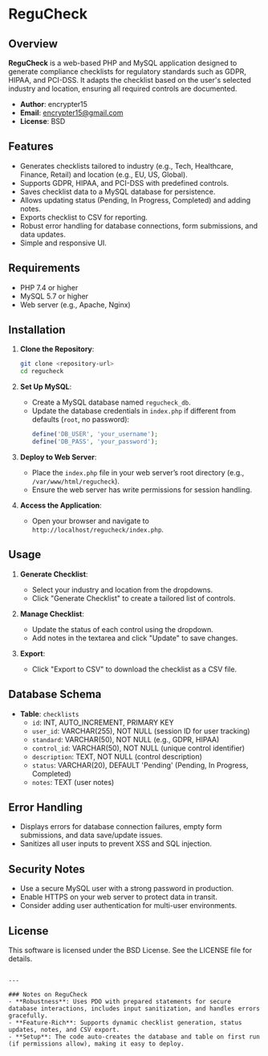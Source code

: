 # ReguCheck

## Overview
**ReguCheck** is a web-based PHP and MySQL application designed to generate compliance checklists for regulatory standards such as GDPR, HIPAA, and PCI-DSS. It adapts the checklist based on the user's selected industry and location, ensuring all required controls are documented.

- **Author**: encrypter15
- **Email**: encrypter15@gmail.com
- **License**: BSD

## Features
- Generates checklists tailored to industry (e.g., Tech, Healthcare, Finance, Retail) and location (e.g., EU, US, Global).
- Supports GDPR, HIPAA, and PCI-DSS with predefined controls.
- Saves checklist data to a MySQL database for persistence.
- Allows updating status (Pending, In Progress, Completed) and adding notes.
- Exports checklist to CSV for reporting.
- Robust error handling for database connections, form submissions, and data updates.
- Simple and responsive UI.

## Requirements
- PHP 7.4 or higher
- MySQL 5.7 or higher
- Web server (e.g., Apache, Nginx)

## Installation
1. **Clone the Repository**:
   ```bash
   git clone <repository-url>
   cd regucheck
   ```

2. **Set Up MySQL**:
   - Create a MySQL database named `regucheck_db`.
   - Update the database credentials in `index.php` if different from defaults (`root`, no password):
     ```php
     define('DB_USER', 'your_username');
     define('DB_PASS', 'your_password');
     ```

3. **Deploy to Web Server**:
   - Place the `index.php` file in your web server’s root directory (e.g., `/var/www/html/regucheck`).
   - Ensure the web server has write permissions for session handling.

4. **Access the Application**:
   - Open your browser and navigate to `http://localhost/regucheck/index.php`.

## Usage
1. **Generate Checklist**:
   - Select your industry and location from the dropdowns.
   - Click "Generate Checklist" to create a tailored list of controls.

2. **Manage Checklist**:
   - Update the status of each control using the dropdown.
   - Add notes in the textarea and click "Update" to save changes.

3. **Export**:
   - Click "Export to CSV" to download the checklist as a CSV file.

## Database Schema
- **Table**: `checklists`
  - `id`: INT, AUTO_INCREMENT, PRIMARY KEY
  - `user_id`: VARCHAR(255), NOT NULL (session ID for user tracking)
  - `standard`: VARCHAR(50), NOT NULL (e.g., GDPR, HIPAA)
  - `control_id`: VARCHAR(50), NOT NULL (unique control identifier)
  - `description`: TEXT, NOT NULL (control description)
  - `status`: VARCHAR(20), DEFAULT 'Pending' (Pending, In Progress, Completed)
  - `notes`: TEXT (user notes)

## Error Handling
- Displays errors for database connection failures, empty form submissions, and data save/update issues.
- Sanitizes all user inputs to prevent XSS and SQL injection.

## Security Notes
- Use a secure MySQL user with a strong password in production.
- Enable HTTPS on your web server to protect data in transit.
- Consider adding user authentication for multi-user environments.

## License
This software is licensed under the BSD License. See the LICENSE file for details.
```

---

### Notes on ReguCheck
- **Robustness**: Uses PDO with prepared statements for secure database interactions, includes input sanitization, and handles errors gracefully.
- **Feature-Rich**: Supports dynamic checklist generation, status updates, notes, and CSV export.
- **Setup**: The code auto-creates the database and table on first run (if permissions allow), making it easy to deploy.

